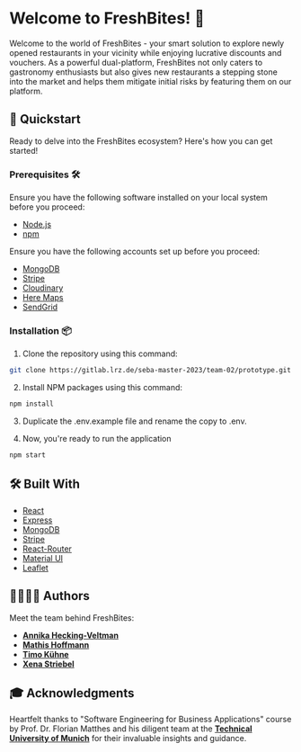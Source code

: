 # Welcome to FreshBites! 🍲

Welcome to the world of FreshBites - your smart solution to explore newly opened restaurants in your vicinity while
enjoying lucrative discounts and vouchers. As a powerful dual-platform, FreshBites not only caters to gastronomy
enthusiasts but also gives new restaurants a stepping stone into the market and helps them mitigate initial risks by
featuring them on our platform.

## 🚀 Quickstart

Ready to delve into the FreshBites ecosystem? Here's how you can get started!

### Prerequisites 🛠️

Ensure you have the following software installed on your local system before you proceed:

- [Node.js](https://nodejs.org/en/)
- [npm](https://www.npmjs.com/get-npm)

Ensure you have the following accounts set up before you proceed:

- [MongoDB](https://www.mongodb.com/)
- [Stripe](https://stripe.com/)
- [Cloudinary](https://cloudinary.com/)
- [Here Maps](https://developer.here.com/)
- [SendGrid](https://sendgrid.com/)

### Installation 📦

1. Clone the repository using this command:

```bash
git clone https://gitlab.lrz.de/seba-master-2023/team-02/prototype.git
```

2. Install NPM packages using this command:

```bash
npm install
```

3. Duplicate the .env.example file and rename the copy to .env.


4. Now, you're ready to run the application

```bash
npm start
```


## 🛠️ Built With

- [React](https://reactjs.org/)
- [Express](https://expressjs.com/)
- [MongoDB](https://www.mongodb.com/)
- [Stripe](https://stripe.com/)
- [React-Router](https://reacttraining.com/react-router/)
- [Material UI](https://material-ui.com/)
- [Leaflet](https://leafletjs.com/)

## 👩‍💻👨‍💻 Authors

Meet the team behind FreshBites:

- **[Annika Hecking-Veltman]()**
- **[Mathis Hoffmann]()**
- **[Timo Kühne](https://www.linkedin.com/in/timo-kuehne/)**
- **[Xena Striebel]()**

## 🎓 Acknowledgments

Heartfelt thanks to "Software Engineering for Business Applications" course by Prof. Dr. Florian Matthes and his
diligent team at the **[Technical University of Munich](https://www.tum.de/)** for their invaluable insights and
guidance.
